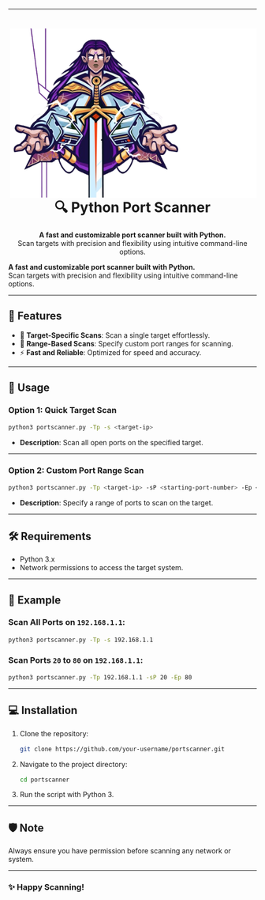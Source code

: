 
---

<div align="center">
  <img src="image/logo.png" alt="Logo" align="right" width="500" />

  # 🔍 Python Port Scanner

  **A fast and customizable port scanner built with Python.**  
  Scan targets with precision and flexibility using intuitive command-line options.
</div>       

**A fast and customizable port scanner built with Python.**  
Scan targets with precision and flexibility using intuitive command-line options.

---

## 📜 Features
- 🎯 **Target-Specific Scans**: Scan a single target effortlessly.
- 🚀 **Range-Based Scans**: Specify custom port ranges for scanning.
- ⚡ **Fast and Reliable**: Optimized for speed and accuracy.

---

## 🔧 Usage

### Option 1: **Quick Target Scan**
```bash
python3 portscanner.py -Tp -s <target-ip>
```
- **Description**: Scan all open ports on the specified target.

---

### Option 2: **Custom Port Range Scan**
```bash
python3 portscanner.py -Tp <target-ip> -sP <starting-port-number> -Ep <ending-port-number>
```
- **Description**: Specify a range of ports to scan on the target.

---

## 🛠️ Requirements
- Python 3.x
- Network permissions to access the target system.

---

## 🌟 Example
### Scan All Ports on `192.168.1.1`:
```bash
python3 portscanner.py -Tp -s 192.168.1.1
```

### Scan Ports `20` to `80` on `192.168.1.1`:
```bash
python3 portscanner.py -Tp 192.168.1.1 -sP 20 -Ep 80
```

---

## 💻 Installation
1. Clone the repository:
   ```bash
   git clone https://github.com/your-username/portscanner.git
   ```
2. Navigate to the project directory:
   ```bash
   cd portscanner
   ```
3. Run the script with Python 3.

---

## 🛡️ Note
Always ensure you have permission before scanning any network or system.

---

### ✨ Happy Scanning!